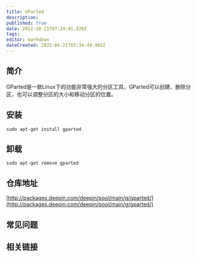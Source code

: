 ```yaml
---
title: GParted
description: 
published: true
date: 2022-10-21T07:24:01.026Z
tags: 
editor: markdown
dateCreated: 2022-04-21T03:34:49.983Z
---
```


## 简介

GParted是一款Linux下的功能非常强大的分区工具，GParted可以创建、删除分区，也可以调整分区的大小和移动分区的位置。

## 安装

`sudo apt-get install gparted`

## 卸载

`sudo apt-get remove gparted`

## 仓库地址

[http://packages.deepin.com/deepin/pool/main/g/gparted/](http://packages.deepin.com/deepin/pool/main/g/gparted/)


## 常见问题


## 相关链接